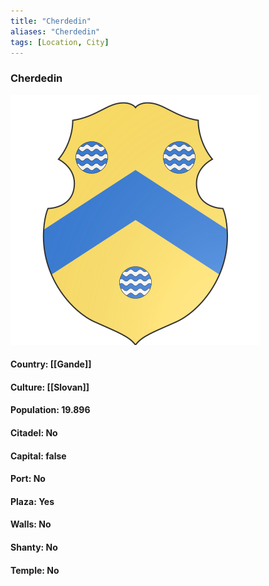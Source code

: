 ```yaml
---
title: "Cherdedin"
aliases: "Cherdedin"
tags: [Location, City]
---
```

### Cherdedin
![](attachment/29565e24f01d40c805f11de7c21da64e.svg)

#### Country: [[Gande]]

#### Culture: [[Slovan]]

#### Population: 19.896

#### Citadel: No

#### Capital: false

#### Port: No

#### Plaza: Yes

#### Walls: No

#### Shanty: No

#### Temple: No

